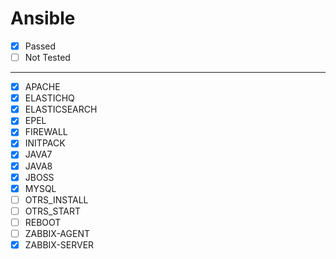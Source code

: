 # Ansible
- [x] Passed
- [ ] Not Tested
-------------------
- [x] APACHE
- [x] ELASTICHQ
- [x] ELASTICSEARCH 
- [x] EPEL          
- [x] FIREWALL      
- [x] INITPACK     
- [x] JAVA7         
- [x] JAVA8
- [x] JBOSS
- [x] MYSQL        
- [ ] OTRS_INSTALL
- [ ] OTRS_START
- [ ] REBOOT
- [ ] ZABBIX-AGENT
- [x] ZABBIX-SERVER 
